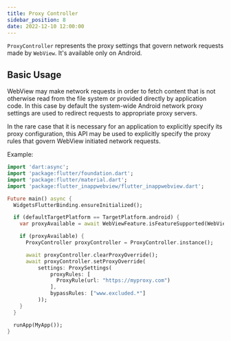 ```yaml
---
title: Proxy Controller
sidebar_position: 8
date: 2022-12-10 12:00:00
---
```


`ProxyController` represents the proxy settings that govern network requests made by `WebView`.
It's available only on Android.

## Basic Usage

WebView may make network requests in order to fetch content that is not otherwise read from the file system or provided directly by application code.
In this case by default the system-wide Android network proxy settings are used to redirect requests to appropriate proxy servers.

In the rare case that it is necessary for an application to explicitly specify its proxy configuration,
this API may be used to explicitly specify the proxy rules that govern WebView initiated network requests.

Example:
```dart
import 'dart:async';
import 'package:flutter/foundation.dart';
import 'package:flutter/material.dart';
import 'package:flutter_inappwebview/flutter_inappwebview.dart';

Future main() async {
  WidgetsFlutterBinding.ensureInitialized();

  if (defaultTargetPlatform == TargetPlatform.android) {
    var proxyAvailable = await WebViewFeature.isFeatureSupported(WebViewFeature.PROXY_OVERRIDE);

    if (proxyAvailable) {
      ProxyController proxyController = ProxyController.instance();

      await proxyController.clearProxyOverride();
      await proxyController.setProxyOverride(
          settings: ProxySettings(
              proxyRules: [
                ProxyRule(url: "https://myproxy.com")
              ],
              bypassRules: ["www.excluded.*"]
          ));
    }
  }

  runApp(MyApp());
}
```
